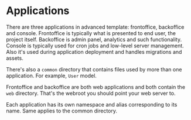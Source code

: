 Applications
============

There are three applications in advanced template: frontoffice, backoffice and console. Frontoffice is typically what is presented
to end user, the project itself. Backoffice is admin panel, analytics and such functionality. Console is typically used for
cron jobs and low-level server management. Also it's used during application deployment and handles migrations and assets.

There's also a `common` directory that contains files used by more than one application. For example, `User` model.

Frontoffice and backoffice are both web applications and both contain the `web` directory. That's the webroot you should point your
web server to.

Each application has its own namespace and alias corresponding to its name. Same applies to the common directory.
